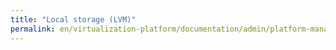 ```yaml
---
title: "Local storage (LVM)"
permalink: en/virtualization-platform/documentation/admin/platform-management/storage/sds/lvm-local.html
---
```


